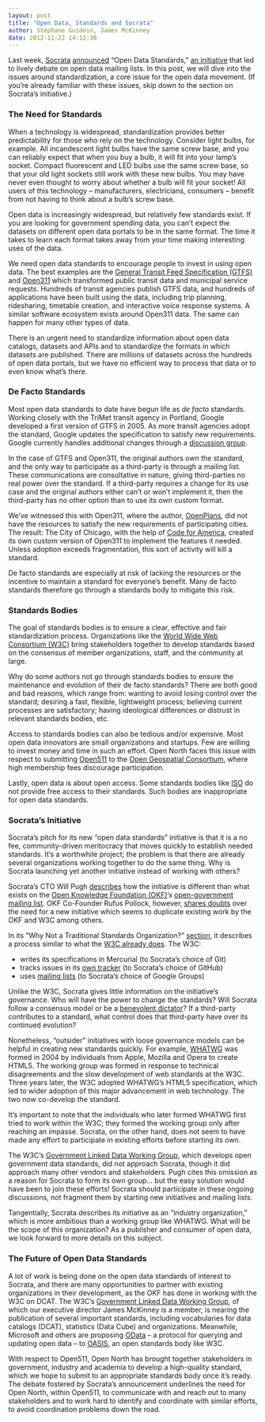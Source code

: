 ```yaml
---
layout: post
title: "Open Data, Standards and Socrata"
author: Stéphane Guidoin, James McKinney
date: 2012-11-22 14:12:38
---
```

Last week, [Socrata](http://www.socrata.com/) [announced](http://www.socrata.com/newsroom-article/socrata-announces-open-source-option-for-leading-open-data-cloud-platform/) “Open Data Standards,” [an initiative](http://open-data-standards.github.com/) that led to lively debate on open data mailing lists. In this post, we will dive into the issues around standardization, a core issue for the open data movement. (If you’re already familiar with these issues, skip down to the section on Socrata’s initiative.)

### The Need for Standards

When a technology is widespread, standardization provides better predictability for those who rely on the technology. Consider light bulbs, for example. All incandescent light bulbs have the same screw base, and you can reliably expect that when you buy a bulb, it will fit into your lamp’s socket. Compact fluorescent and LED bulbs use the same screw base, so that your old light sockets still work with these new bulbs. You may have never even thought to worry about whether a bulb will fit your socket! All users of this technology – manufacturers, electricians, consumers – benefit from not having to think about a bulb’s screw base.

Open data is increasingly widespread, but relatively few standards exist. If you are looking for government spending data, you can’t expect the datasets on different open data portals to be in the same format. The time it takes to learn each format takes away from your time making interesting uses of the data.

We need open data standards to encourage people to invest in using open data. The best examples are the [General Transit Feed Specification (GTFS)](https://developers.google.com/transit/gtfs/) and [Open311](http://open311.org/) which transformed public transit data and municipal service requests. Hundreds of transit agencies publish GTFS data, and hundreds of applications have been built using the data, including trip planning, ridesharing, timetable creation, and interactive voice response systems. A similar software ecosystem exists around Open311 data. The same can happen for many other types of data.

There is an urgent need to standardize information about open data catalogs, datasets and APIs and to standardize the formats in which datasets are published. There are millions of datasets across the hundreds of open data portals, but we have no efficient way to process that data or to even know what’s there.

### De Facto Standards

Most open data standards to date have begun life as *de facto* standards. Working closely with the TriMet transit agency in Portland, Google developed a first version of GTFS in 2005. As more transit agencies adopt the standard, Google updates the specification to satisfy new requirements. Google currently handles additional changes through a [discussion group](https://developers.google.com/transit/gtfs/changes).

In the case of GTFS and Open311, the original authors own the standard, and the only way to participate as a third-party is through a mailing list. These communications are consultative in nature, giving third-parties no real power over the standard. If a third-party requires a change for its use case and the original authors either can’t or won’t implement it, then the third-party has no other option than to use its own custom format.

We’ve witnessed this with Open311, where the author, [OpenPlans](http://openplans.org/), did not have the resources to satisfy the new requirements of participating cities. The result: The City of Chicago, with the help of [Code for America](http://codeforamerica.org/), created its own custom version of Open311 to implement the features it needed. Unless adoption exceeds fragmentation, this sort of activity will kill a standard.

De facto standards are especially at risk of lacking the resources or the incentive to maintain a standard for everyone’s benefit. Many de facto standards therefore go through a standards body to mitigate this risk.

### Standards Bodies

The goal of standards bodies is to ensure a clear, effective and fair standardization process. Organizations like the [World Wide Web Consortium (W3C)](http://www.w3.org/) bring stakeholders together to develop standards based on the consensus of member organizations, staff, and the community at large.

Why do some authors not go through standards bodies to ensure the maintenance and evolution of their de facto standards? There are both good and bad reasons, which range from: wanting to avoid losing control over the standard; desiring a fast, flexible, lightweight process; believing current processes are satisfactory; having ideological differences or distrust in relevant standards bodies, etc.

Access to standards bodies can also be tedious and/or expensive. Most open data innovators are small organizations and startups. Few are willing to invest money and time in such an effort. Open North faces this issue with respect to submitting [Open511](http://blog.opennorth.ca/opening-new-roads-with-open511/) to the [Open Geospatial Consortium](http://www.opengeospatial.org/), where high membership fees discourage participation.

Lastly, open data is about open access. Some standards bodies like [ISO](http://www.iso.org/) do not provide free access to their standards. Such bodies are inappropriate for open data standards.

### Socrata’s Initiative

Socrata’s pitch for its new “open data standards” initiative is that it is a no fee, community-driven meritocracy that moves quickly to establish needed standards. It’s a worthwhile project; the problem is that there are already several organizations working together to do the same thing. Why is Socrata launching yet another initiative instead of working with others?

Socrata’s CTO Will Pugh [describes](http://lists.okfn.org/pipermail/open-government/2012-November/002479.html) how the initiative is different than what exists on the [Open Knowledge Foundation (OKF)](http://okfn.org/)’s [open-government mailing list](http://lists.okfn.org/mailman/listinfo/open-government). OKF Co-Founder Rufus Pollock, however, [shares doubts](http://lists.okfn.org/pipermail/open-government/2012-November/002478.html) over the need for a new initiative which seems to duplicate existing work by the OKF and W3C among others.

In its “Why Not a Traditional Standards Organization?” [section](http://open-data-standards.github.com/), it describes a process similar to what the [W3C already does](http://www.w3.org/2005/10/Process-20051014/). The W3C:

* writes its specifications in Mercurial (to Socrata’s choice of Git)
* tracks issues in its [own tracker](http://www.w3.org/2005/06/tracker/) (to Socrata’s choice of GitHub)
* uses [mailing lists](http://lists.w3.org/) (to Socrata’s choice of Google Groups)

Unlike the W3C, Socrata gives little information on the initiative’s governance. Who will have the power to change the standards? Will Socrata follow a consensus model or be a [benevolent dictator](http://en.wikipedia.org/wiki/Benevolent_Dictator_for_Life)? If a third-party contributes to a standard, what control does that third-party have over its continued evolution?

Nonetheless, “outsider” initiatives with loose governance models can be helpful in creating new standards quickly. For example, [WHATWG](http://www.whatwg.org/) was formed in 2004 by individuals from Apple, Mozilla and Opera to create HTML5. The working group was formed in response to technical disagreements and the slow development of web standards at the W3C. Three years later, the W3C adopted WHATWG’s HTML5 specification, which led to wider adoption of this major advancement in web technology. The two now co-develop the standard.

It’s important to note that the individuals who later formed WHATWG first tried to work within the W3C; they formed the working group only after reaching an impasse. Socrata, on the other hand, does not seem to have made any effort to participate in existing efforts before starting its own.

The W3C’s [Government Linked Data Working Group](http://www.w3.org/2011/gld/wiki/Main_Page#Government_Linked_Data_.28GLD.29_Working_Group), which develops open government data standards, did not approach Socrata, though it did approach many other vendors and stakeholders. Pugh cites this omission as a reason for Socrata to form its own group... but the easy solution would have been to join these efforts! Socrata should participate in these ongoing discussions, not fragment them by starting new initiatives and mailing lists.

Tangentially, Socrata describes its initiative as an “industry organization,” which is more ambitious than a working group like WHATWG. What will be the scope of this organization? As a publisher and consumer of open data, we look forward to more details on this subject.

### The Future of Open Data Standards

A lot of work is being done on the open data standards of interest to Socrata, and there are many opportunities to partner with existing organizations in their development, as the OKF has done in working with the W3C on DCAT. The W3C’s [Government Linked Data Working Group](http://www.w3.org/2011/gld/wiki/Main_Page#Government_Linked_Data_.28GLD.29_Working_Group), of which our executive director James McKinney is a member, is nearing the publication of several important standards, including vocabularies for data catalogs (DCAT), statistics (Data Cube) and organizations. Meanwhile, Microsoft and others are proposing [OData](http://www.odata.org/) – a protocol for querying and updating open data – to [OASIS](https://www.oasis-open.org/), an open standards body like W3C.

With respect to Open511, Open North has brought together stakeholders in government, industry and academia to develop a high-quality standard, which we hope to submit to an appropriate standards body once it’s ready. The debate fostered by Socrata’s announcement underlines the need for Open North, within Open511, to communicate with and reach out to many stakeholders and to work hard to identify and coordinate with similar efforts, to avoid coordination problems down the road.
